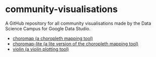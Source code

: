 # community-visualisations

A GitHub repository for all community visualisations made by the Data Science Campus for Google Data Studio.

- [choromap (a choropleth mapping tool)](https://github.com/datasciencecampus/community-visualizations/tree/main/choromap)
- [choromap-lite (a lite version of the choropleth mapping tool)](https://github.com/datasciencecampus/community-visualizations/tree/main/choromap-lite)
- [violin (a violin plotting tool)](https://github.com/datasciencecampus/community-visualizations/tree/main/violin)